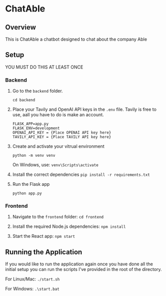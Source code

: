 # ChatAble

## Overview
This is ChatAble a chatbot designed to chat about the company Able

## Setup

YOU MUST DO THIS AT LEAST ONCE

### Backend

1. Go to the `backend` folder.

    ```cd backend```

2. Place your Tavily and OpenAI API keys in the `.env` file. Tavily is free to use, aall you have to do is make an account.
    ```
    FLASK_APP=app.py
    FLASK_ENV=development
    OPENAI_API_KEY = {Place OPENAI API key here}
    TAVILY_API_KEY = {Place TAVILY API key here}
    ```

3. Create and activate your vitrual environment

   `python -m venv venv`
   
   On Windows, use:
   `venv\Scripts\activate`

4. Install the correct dependencies
    `pip install -r requirements.txt`

5. Run the Flask app

    `python app.py`

### Frontend
1. Navigate to the `frontend` folder:
   `cd frontend`
   
2. Install the required Node.js dependencies:
   `npm install`

3. Start the React app:
   `npm start`

## Running the Application
If you would like to run the application again once you have done all the initial setup you can run the scripts I've provided in the root of the directory.

For Linux/Mac:
`./start.sh`

For Windows:
`.\start.bat`
